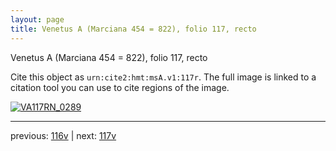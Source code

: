 ```yaml
---
layout: page
title: Venetus A (Marciana 454 = 822), folio 117, recto
---
```


Venetus A (Marciana 454 = 822), folio 117, recto

Cite this object as `urn:cite2:hmt:msA.v1:117r`.  The full image is linked to a citation tool you can use to cite regions of the image.

[![VA117RN_0289](http://www.homermultitext.org/iipsrv?IIIF=/project/homer/pyramidal/deepzoom/hmt/vaimg/2017a/VA117RN_0289.tif/full/800,/0/default.jpg)](http://www.homermultitext.org/ict2/?urn=urn:cite2:hmt:vaimg.2017a:VA117RN_0289) 

---

previous:  [116v](../116v/) | next: [117v](../117v/)